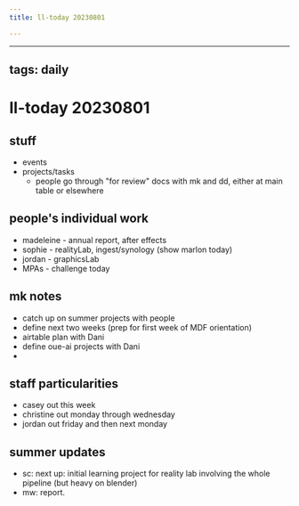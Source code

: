 ```yaml
---
title: ll-today 20230801

---
```


---
tags: daily
---
# ll-today 20230801



## stuff

- events
- projects/tasks
    - people go through "for review" docs with mk and dd, either at main table or elsewhere

## people's individual work
* madeleine - annual report, after effects
* sophie - realityLab, ingest/synology (show marlon today)
* jordan - graphicsLab
* MPAs - challenge today

## mk notes

- catch up on summer projects with people
- define next two weeks (prep for first week of MDF orientation)
- airtable plan with Dani
- define oue-ai projects with Dani
- 


## staff particularities
* casey out this week
* christine out monday through wednesday
* jordan out friday and then next monday




## summer updates

- sc: next up: initial learning project for reality lab involving the whole pipeline (but heavy on blender)
- mw: report. 